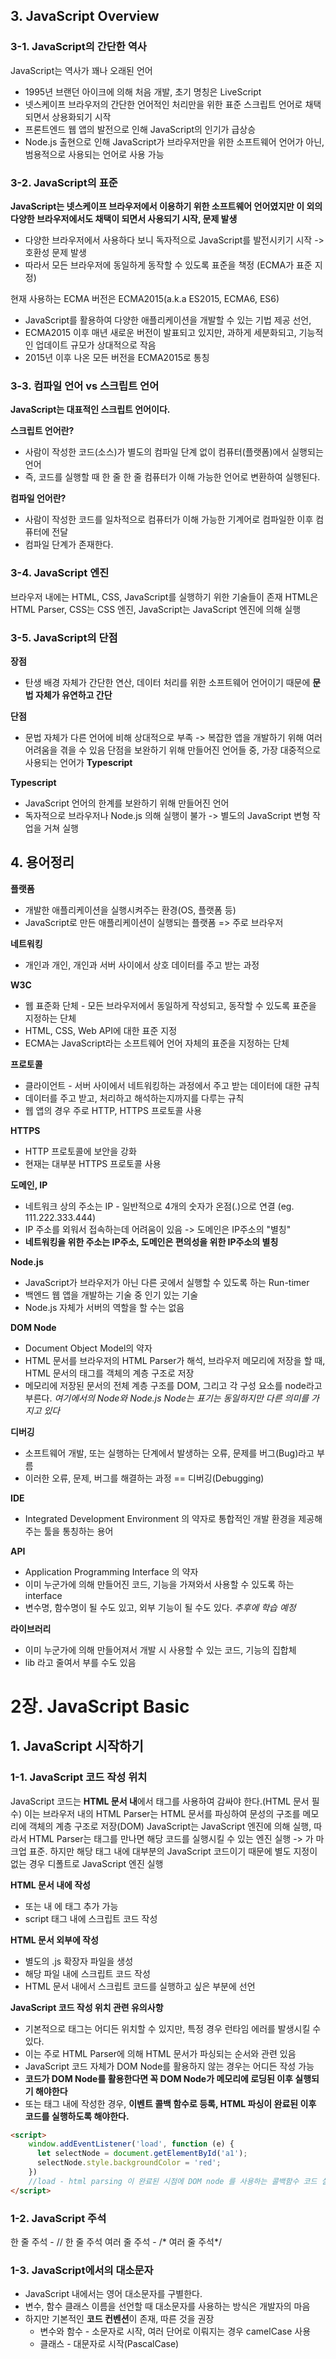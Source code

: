 ## 3. JavaScript Overview
### 3-1. JavaScript의 간단한 역사
JavaScript는 역사가 꽤나 오래된 언어
- 1995년 브랜던 아이크에 의해 처음 개발, 초기 명칭은 LiveScript
- 넷스케이프 브라우저의 간단한 언어적인 처리만을 위한 표준 스크립트 언어로 채택되면서 상용화되기 시작
- 프론트엔드 웹 앱의 발전으로 인해 JavaScript의 인기가 급상승
- Node.js 출현으로 인해 JavaScript가 브라우저만을 위한 소프트웨어 언어가 아닌, 범용적으로 사용되는 언어로 사용 가능

### 3-2. JavaScript의 표준
**JavaScript는 넷스케이프 브라우저에서 이용하기 위한 소프트웨어 언어였지만 이 외의 다양한 브라우저에서도 채택이 되면서 사용되기 시작, 문제 발생**
- 다양한 브라우저에서 사용하다 보니 독자적으로 JavaScript를 발전시키기 시작 -> 호환성 문제 발생
- 따라서 모든 브라우저에 동일하게 동작할 수 있도록 표준을 책정 (ECMA가 표준 지정)

현재 사용하는 ECMA 버전은 ECMA2015(a.k.a ES2015, ECMA6, ES6)
- JavaScript를 활용하여 다양한 애플리케이션을 개발할 수 있는 기법 제공 선언,
- ECMA2015 이후 매년 새로운 버전이 발표되고 있지만, 과하게 세분화되고, 기능적인 업데이트 규모가 상대적으로 작음
- 2015년 이후 나온 모든 버전을 ECMA2015로 통칭

### 3-3. 컴파일 언어 vs 스크립트 언어
**JavaScript는 대표적인 스크립트 언어이다.**

**스크립트 언어란?**
- 사람이 작성한 코드(소스)가 별도의 컴파일 단계 없이 컴퓨터(플랫폼)에서 실행되는 언어
- 즉, 코드를 실행할 때 한 줄 한 줄 컴퓨터가 이해 가능한 언어로 변환하여 실행된다.

**컴파일 언어란?**
- 사람이 작성한 코드를 일차적으로 컴퓨터가 이해 가능한 기계어로 컴파일한 이후 컴퓨터에 전달
- 컴파일 단계가 존재한다.

### 3-4. JavaScript 엔진
브라우저 내에는 HTML, CSS, JavaScript를 실행하기 위한 기술들이 존재
HTML은 HTML Parser, CSS는 CSS 엔진, JavaScript는 JavaScript 엔진에 의해 실행

### 3-5. JavaScript의 단점
**장점** 
- 탄생 배경 자체가 간단한 연산, 데이터 처리를 위한 소프트웨어 언어이기 때문에 **문법 자체가 유연하고 간단**

**단점**
- 문법 자체가 다른 언어에 비해 상대적으로 부족 -> 복잡한 앱을 개발하기 위해 여러 어려움을 겪을 수 있음
단점을 보완하기 위해 만들어진 언어들 중, 가장 대중적으로 사용되는 언어가 **Typescript**

**Typescript**
- JavaScript 언어의 한계를 보완하기 위해 만들어진 언어
- 독자적으로 브라우저나 Node.js 의해 실행이 불가 -> 별도의 JavaScript 변형 작업을 거쳐 실행

## 4. 용어정리
**플랫폼**
- 개발한 애플리케이션을 실행시켜주는 환경(OS, 플랫폼 등)
- JavaScript로 만든 애플리케이션이 실행되는 플랫폼 => 주로 브라우저

**네트워킹**
- 개인과 개인, 개인과 서버 사이에서 상호 데이터를 주고 받는 과정

**W3C**
- 웹 표준화 단체 - 모든 브라우저에서 동일하게 작성되고, 동작할 수 있도록 표준을 지정하는 단체
- HTML, CSS, Web API에 대한 표준 지정
- ECMA는 JavaScript라는 소프트웨어 언어 자체의 표준을 지정하는 단체

**프로토콜**
- 클라이언트 - 서버 사이에서 네트워킹하는 과정에서 주고 받는 데이터에 대한 규칙
- 데이터를 주고 받고, 처리하고 해석하는지까지를 다루는 규칙
- 웹 앱의 경우 주로 HTTP, HTTPS 프로토콜 사용

**HTTPS**
- HTTP 프로토콜에 보안을 강화
- 현재는 대부분 HTTPS 프로토콜 사용

**도메인, IP**
- 네트워크 상의 주소는 IP - 일반적으로 4개의 숫자가 온점(.)으로 연결 (eg. 111.222.333.444)
- IP 주소를 외워서 접속하는데 어려움이 있음 -> 도메인은 IP주소의 "별칭"
- **네트워킹을 위한 주소는 IP주소, 도메인은 편의성을 위한 IP주소의 별칭**

**Node.js**
- JavaScript가 브라우저가 아닌 다른 곳에서 실행할 수 있도록 하는 Run-timer
- 백엔드 웹 앱을 개발하는 기술 중 인기 있는 기술
- Node.js 자체가 서버의 역할을 할 수는 없음

**DOM Node**
- Document Object Model의 약자
- HTML 문서를 브라우저의 HTML Parser가 해석, 브라우저 메모리에 저장을 할 때, HTML 문서의 태그를 객체의 계층 구조로 저장
- 메모리에 저장된 문서의 전체 계층 구조를 DOM, 그리고 각 구성 요소를 node라고 부른다.
*여기에서의 Node와 Node.js Node는 표기는 동일하지만 다른 의미를 가지고 있다*

**디버깅**
- 소프트웨어 개발, 또는 실행하는 단계에서 발생하는 오류, 문제를 버그(Bug)라고 부름
- 이러한 오류, 문제, 버그를 해결하는 과정 == 디버깅(Debugging)

**IDE**
- Integrated Development Environment 의 약자로 통합적인 개발 환경을 제공해주는 툴을 통칭하는 용어

**API**
- Application Programming Interface 의 약자
- 이미 누군가에 의해 만들어진 코드, 기능을 가져와서 사용할 수 있도록 하는 interface
- 변수명, 함수명이 될 수도 있고, 외부 기능이 될 수도 있다.
 *추후에 학습 예정*

**라이브러리**
- 이미 누군가에 의해 만들어져서 개발 시 사용할 수 있는 코드, 기능의 집합체
- lib 라고 줄여서 부를 수도 있음

# 2장. JavaScript Basic
## 1. JavaScript 시작하기
### 1-1. JavaScript 코드 작성 위치
JavaScript 코드는 **HTML 문서 내**에서 <script></script> 태그를 사용하여 감싸야 한다.(HTML 문서 필수)
이는 브라우저 내의 HTML Parser는 HTML 문서를 파싱하여 문성의 구조를 메모리에 객체의 계층 구조로 저장(DOM)
JavaScript는 JavaScript 엔진에 의해 실행, 따라서 HTML Parser는 <script></script> 태그를 만나면 해당 코드를 실행시킬 수 있는 엔진 실행
-> <script type="application/javascript"></script>가 마크업 표준. 하지만 해당 태그 내에 대부분의 JavaScript 코드이기 때문에 별도 지정이 없는 경우 디폴트로 JavaScript 엔진 실행

**HTML 문서 내에 작성**
- <head></head> 또는 <body></body> 내 에 <script></script> 태그 추가 가능
- script 태그 내에 스크립트 코드 작성

**HTML 문서 외부에 작성**
- 별도의 .js 확장자 파일을 생성
- 해당 파일 내에 스크립트 코드 작성
- HTML 문서 내에서 스크립트 코드를 실행하고 싶은 부분에 <script src="파일명.js"></script> 선언

**JavaScript 코드 작성 위치 관련 유의사항**
- 기본적으로 <script></script> 태그는 어디든 위치할 수 있지만, 특정 경우 런타임 에러를 발생시킬 수 있다.
- 이는 주로 HTML Parser에 의해 HTML 문서가 파싱되는 순서와 관련 있음
- JavaScript 코드 자체가 DOM Node를 활용하지 않는 경우는 어디든 작성 가능
- **코드가 DOM Node를 활용한다면 꼭 DOM Node가 메모리에 로딩된 이후 실행되기 해야한다**
- 또는 <head></head> 태그 내에 작성한 경우, **이벤트 콜백 함수로 등록, HTML 파싱이 완료된 이후 코드를 실행하도록 해야한다.**

```html
<script>
    window.addEventListener('load', function (e) {
      let selectNode = document.getElementById('a1');
      selectNode.style.backgroundColor = 'red';
    })
    //load - html parsing 이 완료된 시점에 DOM node 를 사용하는 콜백함수 코드 실행
</script>
```

### 1-2. JavaScript 주석
한 줄 주석 - // 한 줄 주석
여러 줄 주석 - /* 여러 줄 주석*/

### 1-3. JavaScript에서의 대소문자
- JavaScript 내에서는 영어 대소문자를 구별한다.
- 변수, 함수 클래스 이름을 선언할 때 대소문자를 사용하는 방식은 개발자의 마음
- 하지만 기본적인 **코드 컨벤션**이 존재, 따른 것을 권장
  - 변수와 함수 - 소문자로 시작, 여러 단어로 이뤄지는 경우 camelCase 사용
  - 클래스 - 대문자로 시작(PascalCase)